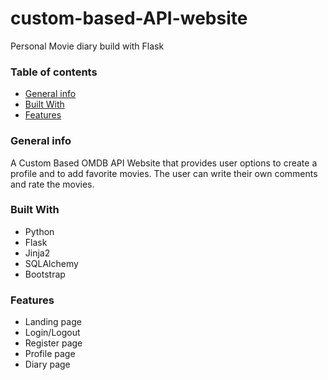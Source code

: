 # custom-based-API-website

Personal Movie diary build with Flask


### Table of contents
* [General info](#general-info)
* [Built With](#build-with)
* [Features](#features)



### General info
A Custom Based OMDB API Website that provides user options to create a profile and to add favorite movies. The user can write their own comments and rate the movies.

### Built With
- Python
- Flask
- Jinja2
- SQLAlchemy
- Bootstrap

### Features
- Landing page 
- Login/Logout
- Register page
- Profile page
- Diary page

